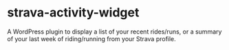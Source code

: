 strava-activity-widget
======================

A WordPress plugin to display a list of your recent rides/runs, or a summary of your last week of riding/running from your Strava profile.
